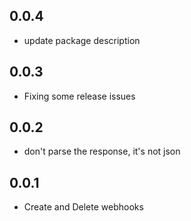 0.0.4
-----
* update package description

0.0.3
-----
* Fixing some release issues

0.0.2
-----
* don't parse the response, it's not json

0.0.1
-----
* Create and Delete webhooks
